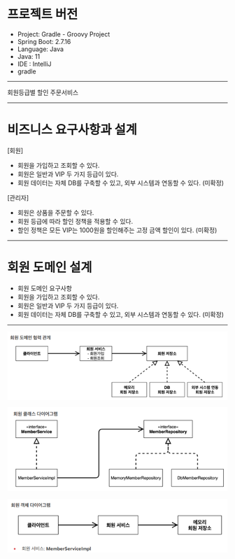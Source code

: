 # 프로젝트 버전
 - Project: Gradle - Groovy Project
 - Spring Boot: 2.7.16
 - Language: Java
 - Java: 11
 - IDE : IntelliJ
 - gradle

---

회원등급별 할인 주문서비스

---

# 비즈니스 요구사항과 설계
[회원]
 - 회원을 가입하고 조회할 수 있다.
 - 회원은 일반과 VIP 두 가지 등급이 있다.
 - 회원 데이터는 자체 DB를 구축할 수 있고, 외부 시스템과 연동할 수 있다. (미확정)

[관리자]
 - 회원은 상품을 주문할 수 있다.
 - 회원 등급에 따라 할인 정책을 적용할 수 있다.
 - 할인 정책은 모든 VIP는 1000원을 할인해주는 고정 금액 할인이 있다. (미확정)

---

# 회원 도메인 설계
 - 회원 도메인 요구사항
 - 회원을 가입하고 조회할 수 있다.
 - 회원은 일반과 VIP 두 가지 등급이 있다.
 - 회원 데이터는 자체 DB를 구축할 수 있고, 외부 시스템과 연동할 수 있다. (미확정)

---

![img.png](img.png)
  
![img_2.png](img_2.png)

![img_3.png](img_3.png)

